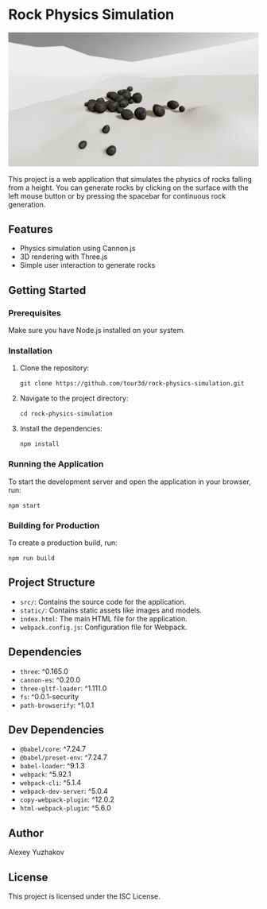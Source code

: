 # Rock Physics Simulation

![Screenshot](assets/screenshot.jpg)

This project is a web application that simulates the physics of rocks falling from a height. You can generate rocks by clicking on the surface with the left mouse button or by pressing the spacebar for continuous rock generation.

## Features

- Physics simulation using Cannon.js
- 3D rendering with Three.js
- Simple user interaction to generate rocks

## Getting Started

### Prerequisites

Make sure you have Node.js installed on your system.

### Installation

1. Clone the repository:

   ```
   git clone https://github.com/tour3d/rock-physics-simulation.git
   ```

2. Navigate to the project directory:

   ```
   cd rock-physics-simulation
   ```

3. Install the dependencies:
   ```
   npm install
   ```

### Running the Application

To start the development server and open the application in your browser, run:

```
npm start
```

### Building for Production

To create a production build, run:

```
npm run build
```

## Project Structure

- `src/`: Contains the source code for the application.
- `static/`: Contains static assets like images and models.
- `index.html`: The main HTML file for the application.
- `webpack.config.js`: Configuration file for Webpack.

## Dependencies

- `three`: ^0.165.0
- `cannon-es`: ^0.20.0
- `three-gltf-loader`: ^1.111.0
- `fs`: ^0.0.1-security
- `path-browserify`: ^1.0.1

## Dev Dependencies

- `@babel/core`: ^7.24.7
- `@babel/preset-env`: ^7.24.7
- `babel-loader`: ^9.1.3
- `webpack`: ^5.92.1
- `webpack-cli`: ^5.1.4
- `webpack-dev-server`: ^5.0.4
- `copy-webpack-plugin`: ^12.0.2
- `html-webpack-plugin`: ^5.6.0

## Author

Alexey Yuzhakov

## License

This project is licensed under the ISC License.
